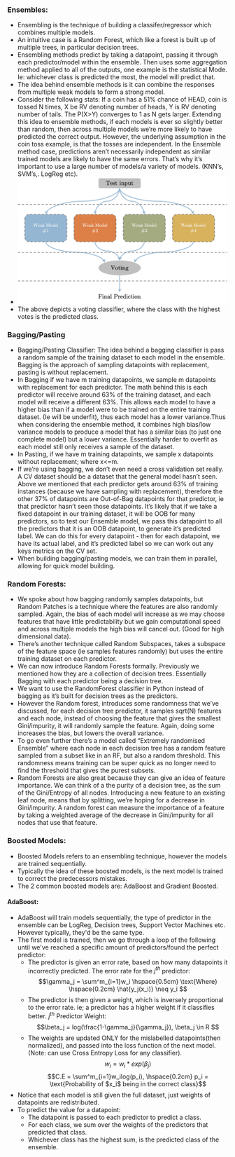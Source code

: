### Ensembles:

* Ensembling is the technique of building a classifer/regressor which combines multiple models. 
* An intuitive case is a Random Forest, which like a forest is built up of multiple trees, in particular decision trees. 
* Ensembling methods predict by taking a datapoint, passing it through each predictor/model within the ensemble. Then uses some aggregation method applied to all of the outputs, one example is the statistical Mode. Ie: whichever class is predicted the most, the model will predict that. 
* The idea behind ensemble methods is it can combine the responses from multiple weak models to form a strong model. 
* Consider the following stats: If a coin has a 51% chance of HEAD, coin is tossed N times, X be RV denoting number of heads, Y is RV denoting number of tails. The P(X>Y) converges to 1 as N gets larger. Extending this idea to ensemble methods, if each models is ever so slightly better than random, then across multiple models we’re more likely to have predicted the correct output. However, the underlying assumption in the coin toss example, is that the tosses are independent. In the Ensemble method case, predictions aren’t necessarily independent as similar trained models are likely to have the same errors. That’s why it’s important to use a large number of models/a variety of models. (KNN’s, SVM’s,. LogReg etc). 
* ![](../Graphics/Ensemble_Methods.png)
* The above depicts a voting classifier, where the class with the highest votes is the predicted class.

### Bagging/Pasting
* Bagging/Pasting Classifier: The idea behind a bagging classifier is pass a random sample of the training dataset to each model in the ensemble. Bagging is the approach of sampling datapoints with replacement, pasting is without replacement. 
* In Bagging if we have m training datapoints, we sample m datapoints with replacement for each predictor. The math behind this is each predictor will receive around 63% of the training dataset, and each model will receive a different 63%. This allows each model to have a higher bias than if a model were to be trained on the entire training dataset. (Ie will be underfit), thus each model has a lower variance.Thus when considering the ensemble method, it combines high bias/low variance models to produce a model that has a similar bias (to just one complete model) but a lower variance. Essentially harder to overfit as each model still only receives a sample of the dataset.
* In Pasting, if we have m training datapoints, we sample x datapoints without replacement; where x<=m. 
* If we’re using bagging, we don’t even need a cross validation set really. A CV dataset should be a dataset that the general model hasn’t seen. Above we mentioned that each predictor gets around 63% of training instances (because we have sampling with replacement), therefore the other 37% of datapoints are Out-of-Bag datapoints for that predictor, ie that predictor hasn’t seen those datapoints. It’s likely that if we take a fixed datapoint in our training dataset, it will be OOB for many predictors, so to test our Ensemble model, we pass this datapoint to all the predictors that it is an OOB datapoint, to generate it’s predicted label. We can do this for every datapoint - then for each datapoint, we have its actual label, and it’s predicted label so we can work out any keys metrics on the CV set. 
* When building bagging/pasting models, we can train them in parallel, allowing for quick model building. 

### Random Forests:
- We spoke about how bagging randomly samples datapoints, but Random Patches is a technique where the features are also randomly sampled. Again, the bias of each model will increase as we may choose features that have little predictability but we gain computational speed and across multiple models the high bias will cancel out. (Good for high dimensional data).
- There’s another technique called Random Subspaces, takes a subspace of the feature space (ie samples features randomly) but uses the entire training dataset on each predictor. 
- We can now introduce Random Forests formally. Previously we mentioned how they are a collection of decision trees. Essentially Bagging with each predictor being a decision tree.
- We want to use the RandomForest classifier in Python instead of bagging as it’s built for decision trees as the predictors. 
- However the Random forest, introduces some randomness that we’ve discussed, for each decision tree predictor, it samples sqrt(N) features and each node, instead of choosing the feature that gives the smallest Gini/impurity, it will randomly sample the feature. Again, doing some increases the bias, but lowers the overall variance. 
- To go even further there’s a model called “Extremely randomised Ensemble” where each node in each decision tree has a random feature sampled from a subset like in an RF, but also a random threshold. This randomness means training can be super quick as no longer need to find the threshold that gives the purest subsets. 
- Random Forests are also great because they can give an idea of feature importance. We can think of a the purity of a decision tree, as the sum of the Gini/Entropy of all nodes. Introducing a new feature to an existing leaf node, means that by splitting, we’re hoping for a decrease in Gini/impurity. A random forest can measure the importance of a feature by taking a weighted average of the decrease in Gini/impurity for all nodes that use that feature. 

### Boosted Models:
- Boosted Models refers to an ensembling technique, however the models are trained sequentially. 
- Typically the idea of these boosted models, is the next model is trained to correct the predecessors mistakes. 
- The 2 common boosted models are: AdaBoost and Gradient Boosted.

#### AdaBoost:
- AdaBoost will train models sequentially, the type of predictor in the ensemble can be LogReg, Decision trees, Support Vector Machines etc. However typically, they'd be the same type.
- The first model is trained, then we go through a loop of the following until we've reached a specific amount of predictors/found the perfect predictor:
    - The predictor is given an error rate, based on how many datapoints it incorrectly predicted. The error rate for the $j^{th}$ predictor:
    $$\gamma_j = \sum^m_{i=1}w_i \hspace{0.5cm} \text{Where} \hspace{0.2cm} \hat{y_j(x_i)} \neq y_i $$ 
    - The predictor is then given a weight, which is inversely proportional to the error rate. ie; a predictor has a higher weight if it classifies better. $j^{th}$ Predictor Weight:
    $$\beta_j = log(\frac{1-\gamma_j}{\gamma_j}), \beta_j \in R $$
    - The weights are updated ONLY for the mislabelled datapoints(then normalized), and passed into the loss function of the next model. (Note: can use Cross Entropy Loss for any classifier).
    $$w_i = w_i * exp(\beta_j)$$
    $$C.E = \sum^m_{i=1}w_ilog(p_i), \hspace{0.2cm} p_i = \text{Probability of $x_i$ being in the correct class}$$
- Notice that each model is still given the full dataset, just weights of datapoints are redistributed. 
- To predict the value for a datapoint: 
    - The datapoint is passed to each predictor to predict a class. 
    - For each class, we sum over the weights of the predictors that predicted that class.
    - Whichever class has the highest sum, is the predicted class of the ensemble. 